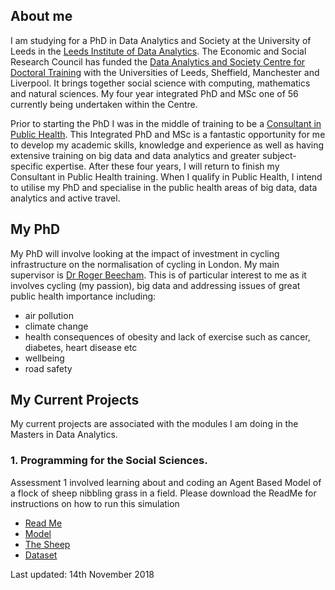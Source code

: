 





About me
--------

I am studying for a PhD in Data Analytics and Society at the University of Leeds in the [Leeds Institute of Data Analytics](https://lida.leeds.ac.uk/).  The Economic and Social Research Council has funded the [Data Analytics and Society Centre for Doctoral Training](https://lida.leeds.ac.uk/study-training/datacdt/) with the Universities of Leeds, Sheffield, Manchester and Liverpool. It brings together social science with computing, mathematics and natural sciences.  My four year integrated PhD and MSc one of 56 currently being undertaken within the Centre.     

Prior to starting the PhD I was in the middle of training to be a [Consultant in Public Health](https://www.healthcareers.nhs.uk/explore-roles/public-health/roles-public-health/public-health-consultants-and-specialists).  This Integrated PhD and MSc is a fantastic opportunity for me to develop my academic skills, knowledge and experience as well as having extensive training on big data and data analytics and greater subject-specific expertise.  After these four years, I will return to finish my Consultant in Public Health training.  When I qualify in Public Health, I intend to utilise my PhD and specialise in the public health areas of big data, data analytics and active travel.



My PhD
------
My PhD will involve looking at the impact of investment in cycling infrastructure on the normalisation of cycling in London. My main supervisor is [Dr Roger Beecham](https://www.geog.leeds.ac.uk/people/r.beecham).  This is of particular interest to me as it involves cycling (my passion), big data and addressing issues of great public health importance including:
  - air pollution
  - climate change
  - health consequences of obesity and lack of exercise such as cancer, diabetes, heart disease etc
  - wellbeing
  - road safety



My Current Projects
-------------------
My current projects are associated with the modules I am doing in the Masters in Data Analytics.  

### 1. Programming for the Social Sciences.  
Assessment 1 involved learning about and coding an Agent Based Model of a flock of sheep nibbling grass in a field.  Please download the ReadMe for instructions on how to run this simulation
- [Read Me](/docs/readme.md)
- [Model](/docs/SheepABMFinal.py)
- [The Sheep](/docs/agentframework.py)
- [Dataset](/docs/in.txt)



Last updated: 14th November 2018
